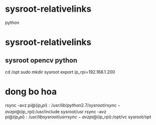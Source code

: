 # sysroot-relativelinks
python
# sysroot-relativelinks

## sysroot opencv python
cd /opt
sudo mkdir sysroot
export ip_rpi=192.168.1.200
# dong bo hoa 
rsync -avz pi@$(ip_rpi):/usr/lib/python2.7/ sysroot/
rsync -avz pi@$(ip_rpi):/usr/include sysroot/usr
rsync -avz pi@$(ip_rpi):/usr/lib sysroot/usr
rsync -avz pi@$(ip_rpi):/opt/vc sysroot/opt
